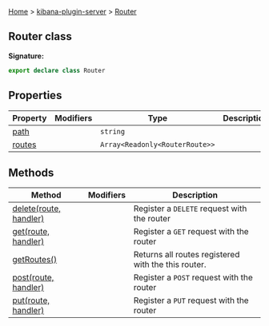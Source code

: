 [Home](./index) &gt; [kibana-plugin-server](./kibana-plugin-server.md) &gt; [Router](./kibana-plugin-server.router.md)

## Router class


<b>Signature:</b>

```typescript
export declare class Router 
```

## Properties

|  Property | Modifiers | Type | Description |
|  --- | --- | --- | --- |
|  [path](./kibana-plugin-server.router.path.md) |  | <code>string</code> |  |
|  [routes](./kibana-plugin-server.router.routes.md) |  | <code>Array&lt;Readonly&lt;RouterRoute&gt;&gt;</code> |  |

## Methods

|  Method | Modifiers | Description |
|  --- | --- | --- |
|  [delete(route, handler)](./kibana-plugin-server.router.delete.md) |  | Register a <code>DELETE</code> request with the router |
|  [get(route, handler)](./kibana-plugin-server.router.get.md) |  | Register a <code>GET</code> request with the router |
|  [getRoutes()](./kibana-plugin-server.router.getroutes.md) |  | Returns all routes registered with the this router. |
|  [post(route, handler)](./kibana-plugin-server.router.post.md) |  | Register a <code>POST</code> request with the router |
|  [put(route, handler)](./kibana-plugin-server.router.put.md) |  | Register a <code>PUT</code> request with the router |

